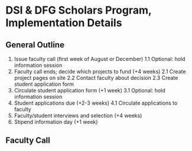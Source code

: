 DSI & DFG Scholars Program, Implementation Details
==================================================

## General Outline

1. Issue faculty call (first week of August or December)
    1.1 Optional: hold information session
2. Faculty call ends; decide which projects to fund (+4 weeks)
    2.1 Create project pages on site
    2.2 Contact faculty about decision
    2.3 Create student application form
3. Circulate student application form (+1 week)
    3.1 Optional: hold information session
4. Student applications due (+2-3 weeks)
    4.1 Circulate applications to faculty
5. Faculty/student interviews and selection (+4 weeks)
6. Stipend information day (+1 week)

## Faculty Call


